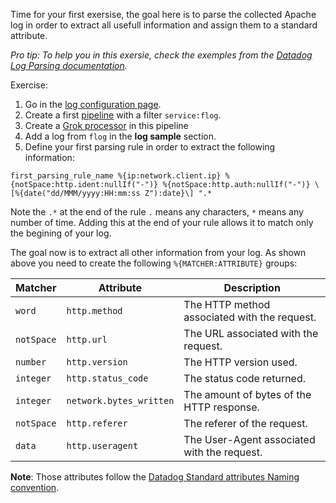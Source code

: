 Time for your first exersise, the goal here is to parse the collected Apache log in order to extract all usefull information and assign them to a standard attribute.

_Pro tip: To help you in this exersie, check the exemples from the [Datadog Log Parsing documentation](https://docs.datadoghq.com/logs/processing/parsing/)._

Exercise:

1. Go in the [log configuration page](https://app.datadoghq.com/logs/pipelines).
2. Create a first [pipeline](https://docs.datadoghq.com/logs/processing/pipelines/) with a filter `service:flog`.
3. Create a [Grok processor](https://docs.datadoghq.com/logs/processing/processors/?tab=ui#grok-parser) in this pipeline
4. Add a log from `flog` in the **log sample** section.
5. Define your first parsing rule in order to extract the following information:

```text
first_parsing_rule_name %{ip:network.client.ip} %{notSpace:http.ident:nullIf("-")} %{notSpace:http.auth:nullIf("-")} \[%{date("dd/MMM/yyyy:HH:mm:ss Z"):date}\] ".*
```

Note the `.*` at the end of the rule `.` means any characters, `*` means any number of time. Adding this at the end of your rule allows it to match only the begining of your log.

The goal now is to extract all other information from your log. As shown above you need to create the following `%{MATCHER:ATTRIBUTE}` groups:

| Matcher    | Attribute               | Description                                  |
| ---------- | ----------------------- | -------------------------------------------- |
| `word`     | `http.method`           | The HTTP method associated with the request. |
| `notSpace` | `http.url`              | The URL associated with the request.         |
| `number`   | `http.version`          | The HTTP version used.                       |
| `integer`  | `http.status_code`      | The status code returned.                    |
| `integer`  | `network.bytes_written` | The amount of bytes of the HTTP response.    |
| `notSpace` | `http.referer`          | The referer of the request.                  |
| `data`     | `http.useragent`        | The User-Agent associated with the request.  |

**Note**: Those attributes follow the [Datadog Standard attributes Naming convention](https://docs.datadoghq.com/logs/processing/attributes_naming_convention/#default-standard-attribute-list).
